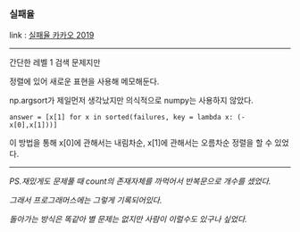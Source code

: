 ### 실패율
link : [실패율 카카오 2019](https://programmers.co.kr/learn/courses/30/lessons/42889/)

-----------------------------------

간단한 레벨 1 검색 문제지만

정렬에 있어 새로운 표현을 사용해 메모해둔다.

np.argsort가 제일먼저 생각났지만 의식적으로 numpy는 사용하지 않았다.

    answer = [x[1] for x in sorted(failures, key = lambda x: (-x[0],x[1]))]

이 방법을 통해 x[0]에 관해서는 내림차순, x[1]에 관해서는 오름차순 정렬을 할 수 있었다.

--------------------

*PS.재밌게도 문제풀 때 count의 존재자체를 까먹어서 반복문으로 개수를 셌었다.*

*그래서 프로그래머스에는 그렇게 기록되어있다.*

*돌아가는 방식은 똑같아 별 문제는 없지만 사람이 이럴수도 있구나 싶었다.*

